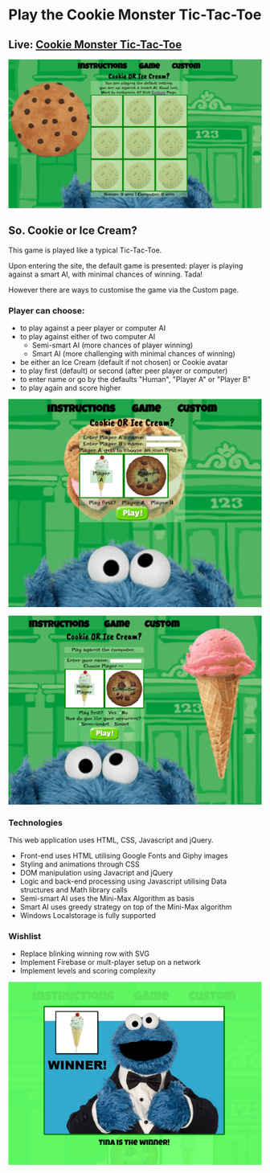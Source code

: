 Play the Cookie Monster Tic-Tac-Toe
============

Live: [Cookie Monster Tic-Tac-Toe](https://mmborres.github.io/legendary-broccoli/)
------------

![Default Game](defaultgame.png "Default Game")

So. Cookie or Ice Cream?
------------

This game is played like a typical Tic-Tac-Toe. 

Upon entering the site, the default game is presented: player is playing against a smart AI, with minimal chances of winning. Tada!

However there are ways to customise the game via the Custom page.

### Player can choose: ###

  * to play against a peer player or computer AI
  * to play against either of two computer AI
    * Semi-smart AI (more chances of player winning)
    * Smart AI (more challenging with minimal chances of winning)
  * be either an Ice Cream (default if not chosen) or Cookie avatar
  * to play first (default) or second (after peer player or computer)
  * to enter name or go by the defaults "Human", "Player A" or "Player B"
  * to play again and score higher

![Play against peer](peerplay.png "Play against peer")

![Play against AI](playagainstAI.png "Play against AI")

### Technologies ###

This web application uses HTML, CSS, Javascript and jQuery. 

  * Front-end uses HTML utilising Google Fonts and Giphy images
  * Styling and animations through CSS
  * DOM manipulation using Javacript and jQuery
  * Logic and back-end processing using Javascript utilising Data structures and Math library calls
  * Semi-smart AI uses the Mini-Max Algorithm as basis
  * Smart AI uses greedy strategy on top of the Mini-Max algorithm
  * Windows Localstorage is fully supported
  
### Wishlist ###

  * Replace blinking winning row with SVG
  * Implement Firebase or mult-player setup on a network
  * Implement levels and scoring complexity

![Winnner](winner.png "When player wins a round")
